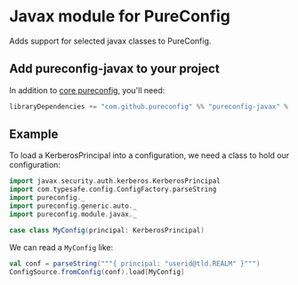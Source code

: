 # Javax module for PureConfig

Adds support for selected javax classes to PureConfig.

## Add pureconfig-javax to your project

In addition to [core pureconfig](https://github.com/pureconfig/pureconfig), you'll need:

```scala
libraryDependencies += "com.github.pureconfig" %% "pureconfig-javax" % "@VERSION@"
```

## Example

To load a KerberosPrincipal into a configuration, we need a class to hold our configuration:

```scala mdoc:silent
import javax.security.auth.kerberos.KerberosPrincipal
import com.typesafe.config.ConfigFactory.parseString
import pureconfig._
import pureconfig.generic.auto._
import pureconfig.module.javax._

case class MyConfig(principal: KerberosPrincipal)
```

We can read a `MyConfig` like:
```scala mdoc
val conf = parseString("""{ principal: "userid@tld.REALM" }""")
ConfigSource.fromConfig(conf).load[MyConfig]
```


